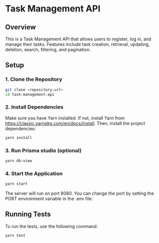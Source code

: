 # Task Management API

## Overview

This is a Task Management API that allows users to register, log in, and manage their tasks. Features include task creation, retrieval, updating, deletion, search, filtering, and pagination.

## Setup

### 1. Clone the Repository

```bash
git clone <repository-url>
cd task-management-api
```

### 2. Install Dependencies
Make sure you have Yarn installed. If not, install Yarn from https://classic.yarnpkg.com/en/docs/install.
Then, install the project dependencies:
```bash
yarn install
```

### 3. Run Prisma studio (optional)
```bash
yarn db:view
```

### 4. Start the Application
```bash
yarn start
```
The server will run on port 8080. You can change the port by setting the PORT environment variable in the .env file.

## Running Tests
To run the tests, use the following command:
```bash
yarn test
```